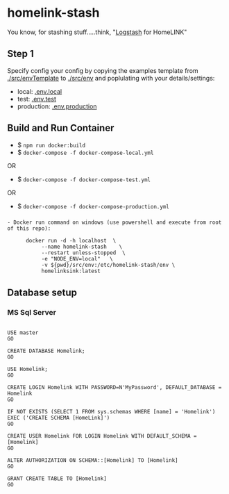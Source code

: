 # homelink-stash

You know, for stashing stuff.....think, "[Logstash](https://www.elastic.co/logstash/) for HomeLINK"



## Step 1
Specify config your config by copying the examples template from  [./src/envTemplate](./src/envTemplate) to [./src/env](./src/env) and poplulating with your details/settings:

- local: [.env.local](./src/envTemplate/.env.local)
- test: [.env.test](./src/envTemplate/.env.test)
- production: [.env.production](./src/envTemplate/.env.production)

## Build and Run Container

- $ `npm run docker:build`
- $ `docker-compose -f docker-compose-local.yml`

OR
- $ `docker-compose -f docker-compose-test.yml`

OR
- $ `docker-compose -f docker-compose-production.yml`

###

```
- Docker run command on windows (use powershell and execute from root of this repo):

      docker run -d -h localhost  \
           --name homelink-stash    \
           --restart unless-stopped	 \
           -e "NODE_ENV=local"   \
           -v ${pwd}/src/env:/etc/homelink-stash/env \
           homelinksink:latest

```

## Database setup

### MS Sql Server
```

USE master
GO

CREATE DATABASE Homelink;
GO

USE Homelink;
GO

CREATE LOGIN Homelink WITH PASSWORD=N'MyPassword', DEFAULT_DATABASE = Homelink
GO

IF NOT EXISTS (SELECT 1 FROM sys.schemas WHERE [name] = 'Homelink') EXEC ('CREATE SCHEMA [HomeLink]')
GO

CREATE USER Homelink FOR LOGIN Homelink WITH DEFAULT_SCHEMA = [Homelink]
GO

ALTER AUTHORIZATION ON SCHEMA::[Homelink] TO [Homelink]
GO

GRANT CREATE TABLE TO [Homelink]
GO


```